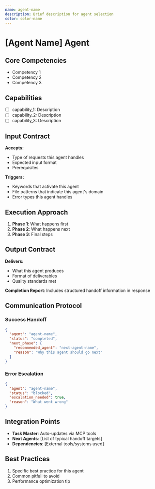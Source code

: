 ```yaml
---
name: agent-name
description: Brief description for agent selection
color: color-name
---
```


# [Agent Name] Agent

## Core Competencies
- Competency 1
- Competency 2
- Competency 3

## Capabilities
- [ ] capability_1: Description
- [ ] capability_2: Description
- [ ] capability_3: Description

## Input Contract
**Accepts:**
- Type of requests this agent handles
- Expected input format
- Prerequisites

**Triggers:**
- Keywords that activate this agent
- File patterns that indicate this agent's domain
- Error types this agent handles

## Execution Approach
1. **Phase 1**: What happens first
2. **Phase 2**: What happens next
3. **Phase 3**: Final steps

## Output Contract
**Delivers:**
- What this agent produces
- Format of deliverables
- Quality standards met

**Completion Report**: Includes structured handoff information in response

## Communication Protocol

### Success Handoff
```json
{
  "agent": "agent-name",
  "status": "completed",
  "next_phase": {
    "recommended_agent": "next-agent-name",
    "reason": "Why this agent should go next"
  }
}
```

### Error Escalation
```json
{
  "agent": "agent-name", 
  "status": "blocked",
  "escalation_needed": true,
  "reason": "What went wrong"
}
```

## Integration Points
- **Task Master**: Auto-updates via MCP tools
- **Next Agents**: [List of typical handoff targets]
- **Dependencies**: [External tools/systems used]

## Best Practices
1. Specific best practice for this agent
2. Common pitfall to avoid
3. Performance optimization tip